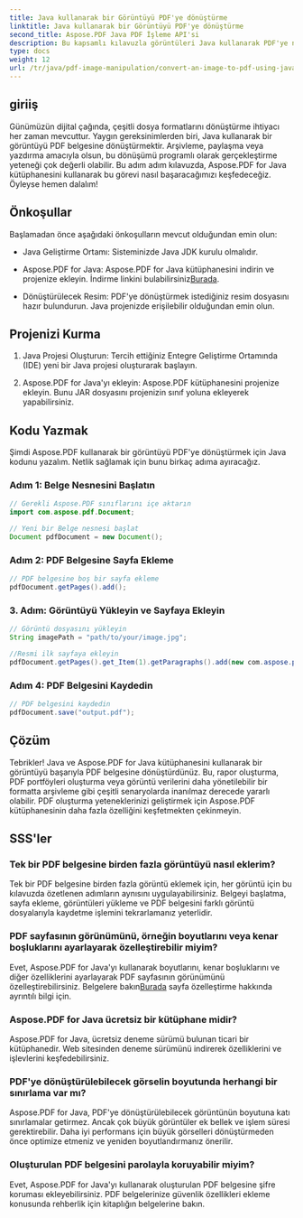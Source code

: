 ```yaml
---
title: Java kullanarak bir Görüntüyü PDF'ye dönüştürme
linktitle: Java kullanarak bir Görüntüyü PDF'ye dönüştürme
second_title: Aspose.PDF Java PDF İşleme API'si
description: Bu kapsamlı kılavuzla görüntüleri Java kullanarak PDF'ye nasıl dönüştüreceğinizi öğrenin. Adım adım talimatlar ve kod örnekleri dahildir.
type: docs
weight: 12
url: /tr/java/pdf-image-manipulation/convert-an-image-to-pdf-using-java/
---
```


## giriiş

Günümüzün dijital çağında, çeşitli dosya formatlarını dönüştürme ihtiyacı her zaman mevcuttur. Yaygın gereksinimlerden biri, Java kullanarak bir görüntüyü PDF belgesine dönüştürmektir. Arşivleme, paylaşma veya yazdırma amacıyla olsun, bu dönüşümü programlı olarak gerçekleştirme yeteneği çok değerli olabilir. Bu adım adım kılavuzda, Aspose.PDF for Java kütüphanesini kullanarak bu görevi nasıl başaracağımızı keşfedeceğiz. Öyleyse hemen dalalım!

## Önkoşullar

Başlamadan önce aşağıdaki önkoşulların mevcut olduğundan emin olun:

- Java Geliştirme Ortamı: Sisteminizde Java JDK kurulu olmalıdır.

-  Aspose.PDF for Java: Aspose.PDF for Java kütüphanesini indirin ve projenize ekleyin. İndirme linkini bulabilirsiniz[Burada](https://releases.aspose.com/pdf/java/).

- Dönüştürülecek Resim: PDF'ye dönüştürmek istediğiniz resim dosyasını hazır bulundurun. Java projenizde erişilebilir olduğundan emin olun.

## Projenizi Kurma

1. Java Projesi Oluşturun: Tercih ettiğiniz Entegre Geliştirme Ortamında (IDE) yeni bir Java projesi oluşturarak başlayın.

2. Aspose.PDF for Java'yı ekleyin: Aspose.PDF kütüphanesini projenize ekleyin. Bunu JAR dosyasını projenizin sınıf yoluna ekleyerek yapabilirsiniz.

## Kodu Yazmak

Şimdi Aspose.PDF kullanarak bir görüntüyü PDF'ye dönüştürmek için Java kodunu yazalım. Netlik sağlamak için bunu birkaç adıma ayıracağız.

### Adım 1: Belge Nesnesini Başlatın

```java
// Gerekli Aspose.PDF sınıflarını içe aktarın
import com.aspose.pdf.Document;

// Yeni bir Belge nesnesi başlat
Document pdfDocument = new Document();
```

### Adım 2: PDF Belgesine Sayfa Ekleme

```java
// PDF belgesine boş bir sayfa ekleme
pdfDocument.getPages().add();
```

### 3. Adım: Görüntüyü Yükleyin ve Sayfaya Ekleyin

```java
// Görüntü dosyasını yükleyin
String imagePath = "path/to/your/image.jpg";

//Resmi ilk sayfaya ekleyin
pdfDocument.getPages().get_Item(1).getParagraphs().add(new com.aspose.pdf.Image(imagePath));
```

### Adım 4: PDF Belgesini Kaydedin

```java
// PDF belgesini kaydedin
pdfDocument.save("output.pdf");
```

## Çözüm

Tebrikler! Java ve Aspose.PDF for Java kütüphanesini kullanarak bir görüntüyü başarıyla PDF belgesine dönüştürdünüz. Bu, rapor oluşturma, PDF portföyleri oluşturma veya görüntü verilerini daha yönetilebilir bir formatta arşivleme gibi çeşitli senaryolarda inanılmaz derecede yararlı olabilir. PDF oluşturma yeteneklerinizi geliştirmek için Aspose.PDF kütüphanesinin daha fazla özelliğini keşfetmekten çekinmeyin.

## SSS'ler

### Tek bir PDF belgesine birden fazla görüntüyü nasıl eklerim?

Tek bir PDF belgesine birden fazla görüntü eklemek için, her görüntü için bu kılavuzda özetlenen adımların aynısını uygulayabilirsiniz. Belgeyi başlatma, sayfa ekleme, görüntüleri yükleme ve PDF belgesini farklı görüntü dosyalarıyla kaydetme işlemini tekrarlamanız yeterlidir.

### PDF sayfasının görünümünü, örneğin boyutlarını veya kenar boşluklarını ayarlayarak özelleştirebilir miyim?

Evet, Aspose.PDF for Java'yı kullanarak boyutlarını, kenar boşluklarını ve diğer özelliklerini ayarlayarak PDF sayfasının görünümünü özelleştirebilirsiniz. Belgelere bakın[Burada](https://reference.aspose.com/pdf/java/) sayfa özelleştirme hakkında ayrıntılı bilgi için.

### Aspose.PDF for Java ücretsiz bir kütüphane midir?

Aspose.PDF for Java, ücretsiz deneme sürümü bulunan ticari bir kütüphanedir. Web sitesinden deneme sürümünü indirerek özelliklerini ve işlevlerini keşfedebilirsiniz.

### PDF'ye dönüştürülebilecek görselin boyutunda herhangi bir sınırlama var mı?

Aspose.PDF for Java, PDF'ye dönüştürülebilecek görüntünün boyutuna katı sınırlamalar getirmez. Ancak çok büyük görüntüler ek bellek ve işlem süresi gerektirebilir. Daha iyi performans için büyük görselleri dönüştürmeden önce optimize etmeniz ve yeniden boyutlandırmanız önerilir.

### Oluşturulan PDF belgesini parolayla koruyabilir miyim?

Evet, Aspose.PDF for Java'yı kullanarak oluşturulan PDF belgesine şifre koruması ekleyebilirsiniz. PDF belgelerinize güvenlik özellikleri ekleme konusunda rehberlik için kitaplığın belgelerine bakın.
